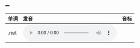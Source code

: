 
# _

| 单词  | 发音 | 音标 |
| :-- | :-- | :-- |
| .net | <audio :src="$withBase('/audio/dot-net.mp3')" controls="controls" controlslist="nodownload"></audio> |  |
